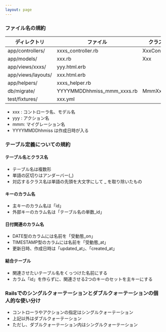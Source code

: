 ```yaml
---
layout: page
---
```

### ファイル名の規約

ディレクトリ             | ファイル                       | クラス名          | 親クラス
------------------ | -------------------------- | ------------- | -----------------------
app/controllers/   | xxxs_controller.rb         | XxxController | ApplicationController
app/models/        | xxx.rb                     | Xxx           | ActiveRecord::Base
app/views/xxxs/    | yyy.html.erb               |               |
app/views/layouts/ | xxx.html.erb               |               |
app/helpers/       | xxxs_helper.rb             |               |
db/migrate/        | YYYYMMDDhhmiss_mmm_xxxs.rb | MmmXxxs       | ActiveRecord::Migration
test/fixtures/     | xxx.yml                    |               |

* xxx : コントローラ名、モデル名
* yyy : アクション名
* mmm: マイグレーション名
* YYYYMMDDhhmiss は作成日時が入る

### テーブル定義についての規約
#### テーブル名とクラス名
* テーブル名は複数形
* 単語の区切りはアンダーバー(_)
* 対応するクラス名は単語の先頭を大文字にして _ を取り除いたもの

#### キーのカラム名
* 主キーのカラム名は「id」
* 外部キーのカラム名は「テーブル名の単数_id」

#### 日付関連のカラム名
* DATE型のカラムには名前を「受動態_on」
* TIMESTAMP型のカラムには名前を「受動態_at」
* 更新日時、作成日時は「updated_at」、「created_at」

#### 結合テーブル
* 関連させたいテーブル名をくっつけた名前にする
* カラム「id」を作らずに、関連させる2つのキーのセットを主キーにする

### Railsでのシングルクォーテーションとダブルクォーテーションの個人的な使い分け
* コントローラやアクションの指定はシングルクォーテーション
* 上記以外はダブルクォーテーション
* ただし、ダブルクォーテーション内はシングルクォーテーション